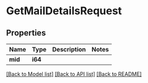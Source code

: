 # GetMailDetailsRequest

## Properties

Name | Type | Description | Notes
------------ | ------------- | ------------- | -------------
**mid** | **i64** |  | 

[[Back to Model list]](../README.md#documentation-for-models) [[Back to API list]](../README.md#documentation-for-api-endpoints) [[Back to README]](../README.md)



